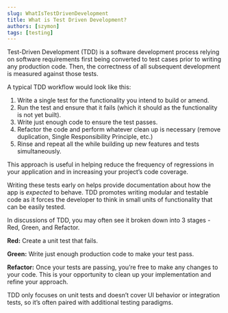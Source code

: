 ```yaml
---
slug: WhatIsTestDrivenDevelopment
title: What is Test Driven Development?
authors: [szymon]
tags: [testing]
---
```


Test-Driven Development (TDD) is a software development process relying on software requirements first being converted to test cases prior to writing any production code. Then, the correctness of all subsequent development is measured against those tests.

A typical TDD workflow would look like this:

1. Write a single test for the functionality you intend to build or amend.
2. Run the test and ensure that it fails (which it should as the functionality is not yet built).
3. Write just enough code to ensure the test passes.
4. Refactor the code and perform whatever clean up is necessary (remove duplication, Single Responsibility Principle, etc.)
5. Rinse and repeat all the while building up new features and tests simultaneously.

This approach is useful in helping reduce the frequency of regressions in your application and in increasing your project’s code coverage.

Writing these tests early on helps provide documentation about how the app is _expected_ to behave. TDD promotes writing modular and testable code as it forces the developer to think in small units of functionality that can be easily tested.

In discussions of TDD, you may often see it broken down into 3 stages - Red, Green, and Refactor.

**Red:**
Create a unit test that fails.

**Green:**
Write just enough production code to make your test pass.

**Refactor:**
Once your tests are passing, you’re free to make any changes to your code. This is your opportunity to clean up your implementation and refine your approach.

TDD only focuses on unit tests and doesn’t cover UI behavior or integration tests, so it’s often paired with additional testing paradigms.
